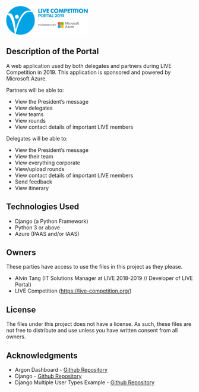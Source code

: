 <img src="/portal/static/branding/logo.png" alt="LIVE Portal" width="220px"/>

## Description of the Portal
A web application used by both delegates and partners during LIVE Competition in 2019. This application is sponsored and powered by Microsoft Azure.

Partners will be able to:
- View the President’s message
- View delegates
- View teams
- View rounds
- View contact details of important LIVE members

Delegates will be able to:
- View the President’s message
- View their team
- View everything corporate
- View/upload rounds
- View contact details of important LIVE members
- Send feedback
- View itinerary

## Technologies Used
- Django (a Python Framework)
- Python 3 or above
- Azure (PAAS and/or IAAS)

## Owners
These parties have access to use the files in this project as they please.
* Alvin Tang (IT Solutions Manager at LIVE 2018-2019 // Developer of LIVE Portal)
* LIVE Competition (https://live-competition.org/)

## License
The files under this project does not have a license. As such, these files are not free to distribute and use unless you have written consent from all owners.

## Acknowledgments
* Argon Dashboard - [Github Repository](https://github.com/creativetimofficial/argon-dashboard)
* Django - [Github Repository](https://github.com/django/django)
* Django Multiple User Types Example - [Github Repository](https://github.com/sibtc/django-multiple-user-types-example)
